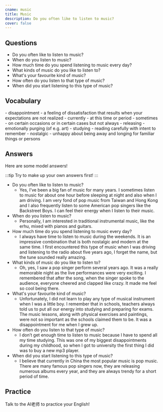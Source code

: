 ```yaml
---
cname: music
title: Music
description: Do you often like to listen to music?
cover: false
---
```

<banner></banner>

## Questions

- Do you often like to listen to music?
- When do you listen to music?
- How much time do you spend listening to music every day?
- What kinds of music do you like to listen to?
- What&#39;s your favourite kind of music?
- How often do you listen to that type of music?
- When did you start listening to this type of music?

## Vocabulary

<vocab-list>
- disappointment
  - a feeling of dissatisfaction that results when your expectations are not realized
- currently
  - at this time or period
- sometimes
  - on certain occasions or in certain cases but not always
- releasing
  - emotionally purging (of e.g. art)  
- studying
  - reading carefully with intent to remember  
- nostalgic
  - unhappy about being away and longing for familiar things or persons  

<!-- blank -->

</vocab-list>

## Answers
Here are some model answers!

:::tip
Try to make up your own answers first!
:::

- Do you often like to listen to music?
  - Yes, I’ve been a big fan of music for many years. I sometimes listen to music for about one hour before sleeping at night and also when I am driving. I am very fond of pop music from Taiwan and Hong Kong and I also frequently listen to some American pop singers like the Backstreet Boys. I can feel their energy when I listen to their music.
- When do you listen to music?
  - Personally, I am interested in traditional instrumental music, like the erhu, mixed with pianos and guitars.
- How much time do you spend listening to music every day?
  - I always have time to listen to music during the weekends. It is an impressive combination that is both nostalgic and modern at the same time. I first encountered this type of music when I was driving and listening to the radio about five years ago, I forget the name, but the tune sounded really amazing.
- What kinds of music do you like to listen to?
  - Oh, yes, I saw a pop singer perform several years ago. It was a really memorable night as the live performances were very exciting. I remembered that after the song, when the singer spoke to the audience, everyone cheered and clapped like crazy. It made me feel so cool being there.
- What&#39;s your favourite kind of music?
  - Unfortunately, I did not learn to play any type of musical instrument when I was a little boy. I remember that in schools, teachers always told us to put all our energy into studying and preparing for exams. The music lessons, along with physical exercises and paintings, were not so important as the schools claimed them to be. It was a disappointment for me when I grew up.
- How often do you listen to that type of music?
  - I don’t get enough time to listen to music because I have to spend all my time studying. This was one of my biggest disappointments during my childhood, so when I got to university the first thing I did was to buy a new mp3 player.
- When did you start listening to this type of music?
  - I believe that currently in China the most popular music is pop music. There are many famous pop singers now, they are releasing numerous albums every year, and they are always trendy for a short period of time.

## Practice
Talk to the AI老师 to practice your English!
<qrfooter></qrfooter>
